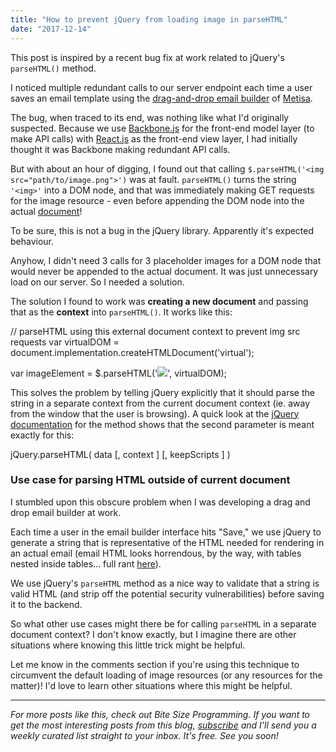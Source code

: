 ```yaml
---
title: "How to prevent jQuery from loading image in parseHTML"
date: "2017-12-14"
---
```


This post is inspired by a recent bug fix at work related to jQuery's `parseHTML()` method.

I noticed multiple redundant calls to our server endpoint each time a user saves an email template using the [drag-and-drop email builder](https://www.nickang.com/building-app-features-2017/) of [Metisa](https://askmetisa.com).

The bug, when traced to its end, was nothing like what I'd originally suspected. Because we use [Backbone.js](http://backbonejs.org/) for the front-end model layer (to make API calls) with [React.js](https://reactjs.org/) as the front-end view layer, I had initially thought it was Backbone making redundant API calls.

But with about an hour of digging, I found out that calling `$.parseHTML('<img src="path/to/image.png">')` was at fault. `parseHTML()` turns the string `'<img>'` into a DOM node, and that was immediately making GET requests for the image resource - even before appending the DOM node into the actual [document](https://developer.mozilla.org/en-US/docs/Web/API/Document)!

To be sure, this is not a bug in the jQuery library. Apparently it's expected behaviour.

Anyhow, I didn't need 3 calls for 3 placeholder images for a DOM node that would never be appended to the actual document. It was just unnecessary load on our server. So I needed a solution.

The solution I found to work was **creating a new document** and passing that as the **context** into `parseHTML()`. It works like this:

// parseHTML using this external document context to prevent img src requests
var virtualDOM = document.implementation.createHTMLDocument('virtual');

var imageElement = $.parseHTML('![](images/image.png)', virtualDOM);

This solves the problem by telling jQuery explicitly that it should parse the string in a separate context from the current document context (ie. away from the window that the user is browsing). A quick look at the [jQuery documentation](https://api.jquery.com/jquery.parsehtml/) for the method shows that the second parameter is meant exactly for this:

jQuery.parseHTML( data \[, context \] \[, keepScripts \] )

### Use case for parsing HTML outside of current document

I stumbled upon this obscure problem when I was developing a drag and drop email builder at work.

Each time a user in the email builder interface hits "Save," we use jQuery to generate a string that is representative of the HTML needed for rendering in an actual email (email HTML looks horrendous, by the way, with tables nested inside tables... full rant [here](https://www.nickang.com/email-html/)).

We use jQuery's `parseHTML` method as a nice way to validate that a string is valid HTML (and strip off the potential security vulnerabilities) before saving it to the backend.

So what other use cases might there be for calling `parseHTML` in a separate document context? I don't know exactly, but I imagine there are other situations where knowing this little trick might be helpful.

Let me know in the comments section if you're using this technique to circumvent the default loading of image resources (or any resources for the matter)! I'd love to learn other situations where this might be helpful.

* * *

_For more posts like this, check out Bite Size Programming. If you want to get the most interesting posts from this blog, [subscribe](http://eepurl.com/c7xfID) and I'll send you a weekly curated list straight to your inbox. It's free. See you soon!_
